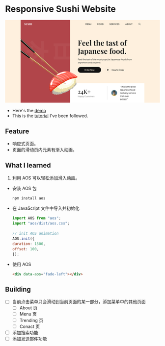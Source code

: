 # Responsive Sushi Website
![](/public/index.png)

- Here's the [demo](https://mia-sushi-website.vercel.app/)
- This is the [tutorial]() I've been followed.

## Feature
- 响应式页面。
- 页面的滑动页内元素有渐入动画。

## What I learned
1. 利用 AOS 可以轻松添加滑入动画。
  - 安装 AOS 包
    ```bash
    npm install aos
    ```
  - 在 JavaScript 文件中导入并初始化
    ```javascript
    import AOS from "aos";
    import "aos/dist/aos.css";

    // init AOS animation
    AOS.init({
    duration: 1500,
    offset: 100,
    });
    ```
  - 使用 AOS
    ```HTML
    <div data-aos="fade-left"></div>
    ```


## Building
- [ ] 当前点击菜单只会滑动到当前页面的某一部分，添加菜单中的其他页面
  - [ ] About 页
  - [ ] Menu 页
  - [ ] Trending 页
  - [ ] Conact 页
- [ ] 添加搜索功能
- [ ] 添加发送邮件功能
